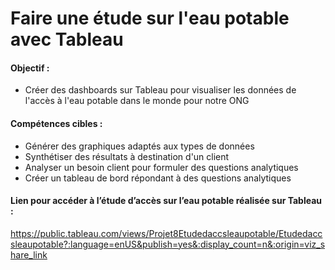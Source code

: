 # Faire une étude sur l'eau potable avec Tableau

#### Objectif :
- Créer des dashboards sur Tableau pour visualiser les données de l'accès à l'eau potable dans le monde pour notre ONG


#### Compétences cibles :
  - Générer des graphiques adaptés aux types de données
  - Synthétiser des résultats à destination d'un client
  - Analyser un besoin client pour formuler des questions analytiques
  - Créer un tableau de bord répondant à des questions analytiques


#### Lien pour accéder à l’étude d’accès sur l’eau potable réalisée sur Tableau :
https://public.tableau.com/views/Projet8Etudedaccsleaupotable/Etudedaccsleaupotable?:language=enUS&publish=yes&:display_count=n&:origin=viz_share_link
